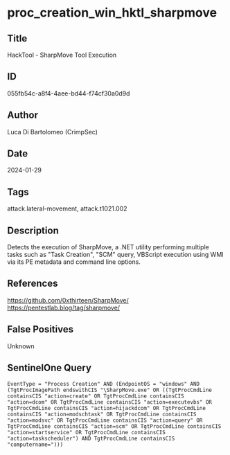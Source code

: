 # proc_creation_win_hktl_sharpmove

## Title
HackTool - SharpMove Tool Execution

## ID
055fb54c-a8f4-4aee-bd44-f74cf30a0d9d

## Author
Luca Di Bartolomeo (CrimpSec)

## Date
2024-01-29

## Tags
attack.lateral-movement, attack.t1021.002

## Description
Detects the execution of SharpMove, a .NET utility performing multiple tasks such as "Task Creation", "SCM" query, VBScript execution using WMI via its PE metadata and command line options.


## References
https://github.com/0xthirteen/SharpMove/
https://pentestlab.blog/tag/sharpmove/

## False Positives
Unknown

## SentinelOne Query
```
EventType = "Process Creation" AND (EndpointOS = "windows" AND (TgtProcImagePath endswithCIS "\SharpMove.exe" OR ((TgtProcCmdLine containsCIS "action=create" OR TgtProcCmdLine containsCIS "action=dcom" OR TgtProcCmdLine containsCIS "action=executevbs" OR TgtProcCmdLine containsCIS "action=hijackdcom" OR TgtProcCmdLine containsCIS "action=modschtask" OR TgtProcCmdLine containsCIS "action=modsvc" OR TgtProcCmdLine containsCIS "action=query" OR TgtProcCmdLine containsCIS "action=scm" OR TgtProcCmdLine containsCIS "action=startservice" OR TgtProcCmdLine containsCIS "action=taskscheduler") AND TgtProcCmdLine containsCIS "computername=")))

```